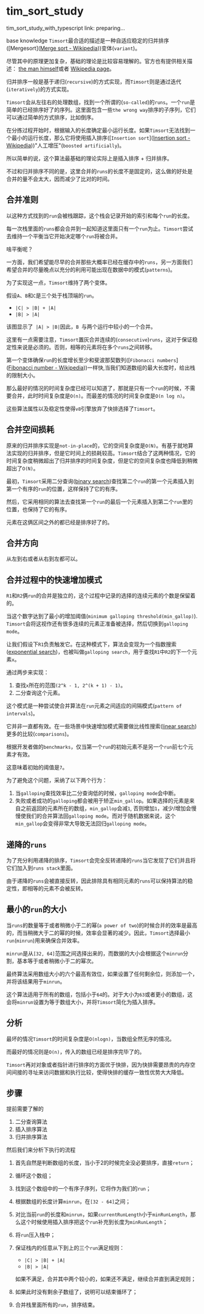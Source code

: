 # tim_sort_study
tim_sort_study_with_typescript
link: preparing...

base knowledge
`Timsort`最合适的描述是一种自适应稳定的归并排序([Mergesort]([Merge sort - Wikipedia](https://en.wikipedia.org/wiki/Merge_sort)))变体(`variant`)。

尽管其中的原理更加复杂，基础的理论是比较容易理解的。官方也有提供相关描述： [the man himself](https://github.com/python/cpython/blob/master/Objects/listsort.txt)或者 [Wikipedia page](https://en.wikipedia.org/wiki/Timsort)。

归并排序一般是基于递归(`recursive`)的方式实现，而`Timsort`则是通过迭代(`iteratively`)的方式实现。

`Timsort`会从左往右的处理数组，找到一个所谓的(`so-called`)的`runs`。一个`run`是简单的已经排序好了的序列。这里面包含一些`the wrong way`排序的子序列，它们可以通过简单的方式排序，比如倒序。

在分拣过程开始时，根据输入的长度确定最小运行长度。如果`Timsort`无法找到一个最小的运行长度，那么它将使用插入排序([`Insertion sort`]([Insertion sort - Wikipedia](https://en.wikipedia.org/wiki/Insertion_sort)))"人工增压"(`boosted artificially`)。

所以简单的说，这个算法最基础的理论实际上是插入排序 + 归并排序。

不过和归并排序不同的是，这里合并的`runs`的长度不是固定的，这么做的好处是合并的量不会太大，因而减少了比对的时间。

## 合并准则

以这种方式找到的`run`会被栈跟踪，这个栈会记录开始的索引和每个`run`的长度。

每一次栈里面的`runs`都会合并到一起知道这里面只有一个`run`为止。`Timsort`尝试去维持一个平衡当它开始决定哪个`run`将被合并。

啥平衡呢？

一方面，我们希望能尽早的合并那些大概率已经在缓存中的`runs`，另一方面我们希望合并的尽量晚点以充分的利用可能出现在数据中的模式(`patterns`)。

为了实现这一点，`Timsort`维持了两个变体。

假设`A`、`B`和`C`是三个处于栈顶端的`run`。

- `|C| > |B| + |A|`
- `|B| > |A|`

该图显示了` |A| > |B|`因此，`B `与两个运行中较小的一个合并。

这里有一点需要注意，`Timsort`置灰合并连续的(`consecutive`)`runs`，这对于保证稳定性来说是必须的。否则，相等的元素将在多个`runs`之间转移。



第一个变体确保`run`的长度增长至少和斐波那契数列([`Fibonacci numbers`]([Fibonacci number - Wikipedia](https://en.wikipedia.org/wiki/Fibonacci_number)))一样快,当我们知道数组的最大长度时，给出栈的限制大小。

那么最好的情况的时间复杂度已经可以知道了，那就是只有一个`run`的时候，不需要合并，此时时间复杂度是`O(n)`。而最差的情况的时间复杂度是`O(n log n)`。

这些算法属性以及稳定性使得`v8`引擎放弃了快排选择了`Timsort`。



## 合并空间损耗

原来的归并排序实现是`not-in-place`的，它的空间复杂度是`O(N)`。有基于就地算法实现的归并排序，但是它时间上的损耗较高。`Timsort`结合了这两种情况，它的时间复杂度稍微超出了归并排序的时间复杂度，但是它的空间复杂度也降低到稍微超出了`O(N)`。

最初，`Timsort`采用二分查询([binary search](https://en.wikipedia.org/wiki/Binary_search))查找第二个`run`的第一个元素插入到第一个有序的`run`的位置，这样保持了它的有序。

然后，它采用相同的算法去查找第一个`run`的最后一个元素插入到第二个`run`里的位置，也保持了它的有序。

元素在这俩区间之外的都已经是排序好了的。

## 合并方向

从左到右或者从右到左都可以。

## 合并过程中的快速增加模式

`R1`和`R2`俩`run`的合并是独立的，这个过程中记录的选择的连续元素的个数是保留着的。

当这个数字达到了最小的增加阈值(`minimum galloping threshold(min_gallop)`). `Timsort`会将这视作还有很多连续的元素正准备被选择，然后切换到`galloping mode`。

让我们假设下`R1`负责触发它。在这种模式下，算法会变现为一个指数搜索([exponential search](https://en.wikipedia.org/wiki/Exponential_search))，也被叫做`galloping search`，用于查找`R1`中`R2`的下一个元素`x`。

通过两步来实现：

1. 查找`x`所在的范围`(2^k - 1, 2^(k + 1) - 1)`。
2. 二分查询这个元素。

这个模式是一种尝试使合并算法在`run`元素之间适应的间隔模式(`pattern of intervals`)。

它并非一直都有效。在一些场景中快速增加模式需要做比线性搜索([linear search](https://en.wikipedia.org/wiki/Linear_search))更多的比较(`comparisons`)。

根据开发者做的`benchmarks`，仅当第一个`run`的初始元素不是另一个`run`前七个元素才有效。

这意味着初始的阈值是`7`。

为了避免这个问题，采纳了以下两个行为：

1. 当`galloping`查找效率比二分查询低的时候，`galloping mode`会中断。
2. 失败或者成功的`galloping`都会被用于矫正`min_gallop`。如果选择的元素是来自之前返回的元素所在的数组，`min_gallop`会减`1`, 否则增加`1`，减少/增加会慢慢使我们的合并算法回`galloping mode`。而对于随机数据来说，这个`min_gallop`会变得非常大导致无法回归`galloping mode`。

## 递降的`runs`

为了充分利用递降的排序，`Timsort`会完全反转递降的`runs`当它发现了它们并且将它们加入到`runs stack`里面。

由于递降的`runs`会被直接反转，因此排除具有相同元素的`runs`可以保持算法的稳定性，即相等的元素不会被反转。

## 最小的`run`的大小

当`runs`的数量等于或者稍微小于二的幂(`a power of two`)的时候合并的效率是最高的，而当稍微大于二的幂的时候，效率会显著的减少。因此，`Timsort`选择最小`run`(`minrun`)用来确保合并效率。

`minrun`是从`[32, 64]`范围之间选择出来的，而数据的大小会根据这个`minrun`分割，基本等于或者稍微小于二的幂次。

最终算法采用数组大小的六个最高有效位，如果设置了任何剩余位，则添加一个，并将该结果用于`minrun`。

这个算法适用于所有的数组，包括小于`64`的。对于大小为`63`或者更小的数组，这会将`minrun`设置为等于数组大小，并将`Timsort`简化为插入排序。

## 分析

最坏的情况`Timsort`的时间复杂度是`O(nlogn)`，当数组全然无序的情况。

而最好的情况则是`O(n)`，传入的数组已经是排序完毕了的。

`Timsort`再对对象或者指针进行排序的方面优于快排，因为快排需要昂贵的内存空间间接的寻址来访问数据和执行比较，使得快排的缓存一致性优势大大降低。

## 步骤

提前需要了解的

1. 二分查询算法
2. 插入排序算法
3. 归并排序算法


然后我们来分析下执行的流程

1. 首先自然是判断数组的长度，当小于2的时候完全没必要排序，直接`return`；

2. 循环这个数组；

3. 找到这个数组中的一个有序子序列，它将作为我们的`run`；

4. 根据数组的长度计算`minrun`，在`[32 - 64]`之间；

5. 对比当前`run`的长度和`minrun`，如果`currentRunLength`小于`minRunLength`，那么这个时候使用插入排序把这个`run`补充到长度为`minRunLength`；

6. 将`run`压入栈中；

7. 保证栈内的任意从下到上的三个`run`满足规则：

   - `|C| > |B| + |A|`
   - `|B| > |A|`

   如果不满足，合并其中两个较小的，如果还不满足，继续合并直到满足规则；

8. 如果此时没有剩余子数组了，说明可以结束循环了；

9. 合并栈里面所有的`run`，排序结束。




